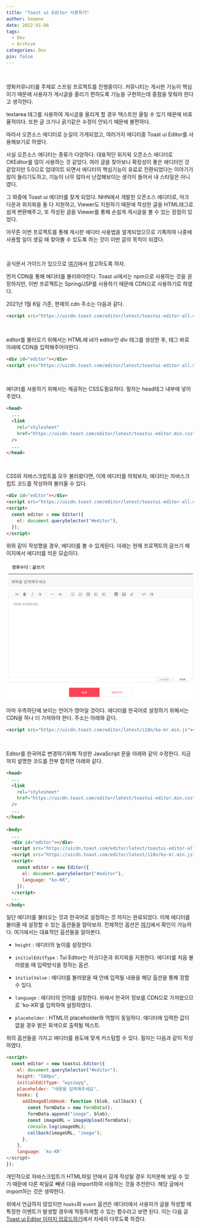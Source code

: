 ```yaml
---
title: "Toast ui Editor 사용하기"
author: heomne
date: 2022-01-06
tags: 
  - Dev
  - Archive
categories: Dev
pin: false
---
```


<br>

영화커뮤니티를 주제로 스프링 프로젝트를 진행중이다. 커뮤니티는 게시판 기능이 핵심이기 때문에 사용자가 게시글을 올리기 편하도록 기능을 구현하는데 중점을 맞춰야 한다고 생각한다.

textarea 태그를 사용하여 게시글을 올리게 할 경우 텍스트만 올릴 수 있기 때문에 비효율적이다. 또한 글 크기나 굵기같은 수정이 안되기 때문에 불편하다.

따라서 오픈소스 에디터로 눈길이 가게되었고, 여러가지 에디터중 Toast ui Editor를 사용해보기로 하였다.

사실 오픈소스 에디터는 종류가 다양하다. 대표적인 위지윅 오픈소스 에디터로 CKEditor를 많이 사용하는 것 같았다. 여러 글을 찾아보니 확장성이 좋은 에디터인 것 같았지만 5.0으로 업데이트 되면서 에디터의 핵심기능이 유료로 전환되었다는 이야기가 많이 들리기도하고, 기능이 너무 많아서 난잡해보이는 생각이 들어서 내 스타일은 아니였다.

그 와중에 Toast ui 에디터를 찾게 되었다. NHN에서 개발한 오픈소스 에디터로, 마크다운과 위지윅을 둘 다 지원하고, Viewer도 지원하기 때문에 작성한 글을 HTML태그로 쉽게 변환해주고, 또 작성된 글을 Viewer를 통해 손쉽게 게시글을 볼 수 있는 장점이 있었다.

아무튼 이번 프로젝트를 통해 게시판 에디터 사용법을 알게되었으므로 기록하여 나중에 사용할 일이 생길 때 찾아볼 수 있도록 하는 것이 이번 글의 목적이 되겠다.

<br>

공식문서 가이드가 있으므로 [여기](https://github.com/nhn/tui.editor/blob/master/docs/ko/getting-started.md)에서 참고하도록 하자.

먼저 CDN을 통해 에디터를 불러와야한다. Toast ui에서는 npm으로 사용하는 것을 권장하지만, 이번 프로젝트는 Spring/JSP를 사용하기 때문에 CDN으로 사용하기로 하였다.

2021년 1월 6일 기준, 현재의 cdn 주소는 다음과 같다.

```html
<script src="https://uicdn.toast.com/editor/latest/toastui-editor-all.min.js"></script>
```

<br>

editor를 불러오기 위해서는 HTML에 id가 editor인 div 태그를 생성한 후, 태그 바로 아래에 CDN을 입력해주어야한다.

```html
<div id="editor"></div>
<script src="https://uicdn.toast.com/editor/latest/toastui-editor-all.min.js"></script>
```

<br>

에디터를 사용하기 위해서는 제공하는 CSS도필요하다. 필자는 head태그 내부에 넣어주었다.

```html
<head>
  ...
  <link
    rel="stylesheet"
    href="https://uicdn.toast.com/editor/latest/toastui-editor.min.css"
  />
  ...
</head>
```

<br>

CSS와 자바스크립트를 모두 불러왔다면, 이제 에디터를 띄워보자, 에디터는 자바스크립트 코드를 작성하여 불러올 수 있다.

```html
<div id="editor"></div>
<script src="https://uicdn.toast.com/editor/latest/toastui-editor-all.min.js"></script>
<script>
  const editor = new Editor({
    el: document.querySelector("#editor"),
  });
</script>
```

위와 같이 작성했을 경우, 에디터를 볼 수 있게된다. 아래는 현재 프로젝트의 글쓰기 페이지에서 에디터를 띄운 모습이다.

![](/assets/post_img/Tui_Editor/2022-01-08-22-53-52.png)

아마 우측하단에 보이는 언어가 영어일 것이다. 에디터를 한국어로 설정하기 위해서는 CDN을 하나 더 가져와야 한다. 주소는 아래와 같다.

```html
<script src="https://uicdn.toast.com/editor/latest/i18n/ko-kr.min.js"></script>
```

<br>

Editor를 한국어로 변경하기위해 작성한 JavaScript 문을 아래와 같이 수정한다. 지금까지 설명한 코드를 전부 합치면 아래와 같다.

```html
<head>
  ...
  <link
    rel="stylesheet"
    href="https://uicdn.toast.com/editor/latest/toastui-editor.min.css"
  />
  ...
</head>

<body>
  ...
  <div id="editor"></div>
  <script src="https://uicdn.toast.com/editor/latest/toastui-editor-all.min.js"></script>
  <script src="https://uicdn.toast.com/editor/latest/i18n/ko-kr.min.js"></script>
  <script>
    const editor = new Editor({
      el: document.querySelector("#editor"),
      language: "ko-KR",
    });
  </script>
  ...
</body>
```

일단 에디터를 불러오는 것과 한국어로 설정하는 것 까지는 완료되었다. 이제 에디터를 불러올 때 설정할 수 있는 옵션들을 알아보자.
전체적인 옵션은 [여기](https://nhn.github.io/tui.editor/latest/ToastUIEditorCore)에서 확인이 가능하다. 여기에서는 대표적인 옵션들을 알아본다.

- `height` : 에디터의 높이를 설정한다.

- `initialEditType` : Tui Editor는 마크다운과 위지윅을 지원한다. 에디터를 처음 불러왔을 때 입력방식을 정하는 옵션.

- `initialValue` : 에디터를 불러왔을 때 안에 입력될 내용을 해당 옵션을 통해 정할 수 있다.

- `language` : 에디터의 언어를 설정한다. 위에서 한국어 정보를 CDN으로 가져왔으므로 'ko-KR'를 입력하여 설정하였다.

- `placeholder` : HTML의 placeholder와 역할이 동일하다. 에디터에 입력한 값이 없을 경우 밝은 회색으로 출력될 텍스트.

위의 옵션들을 가지고 에디터를 용도에 맞게 커스텀할 수 있다. 필자는 다음과 같이 작성하였다.

```html
<script>
  const editor = new toastui.Editor({
    el: document.querySelector("#editor"),
    height: "500px",
    initialEditType: "wysiwyg",
    placeholder: "내용을 입력해주세요",
    hooks: {
      addImageBlobHook: function (blob, callback) {
        const formData = new FormData();
        formData.append("image", blob);
        const imageURL = imageUpload(formData);
        console.log(imageURL);
        callback(imageURL, "image");
      },
    },
    language: 'ko-KR'
</script>
});
```

개인적으로 자바스크립트가 HTML파일 안에서 길게 작성될 경우 지저분해 보일 수 있기 때문에 다른 파일로 빼낸 다음 import하여 사용하는 것을 추천한다. 해당 글에서 import하는 것은 생략한다.

위에서 언급하지 않았지만 `hooks`와 `event` 옵션은 에디터에서 사용자가 글을 작성할 때 특정한 이벤트가 발생할 경우에 작동하게할 수 있는 함수라고 보면 된다. 이는 다음 글 [Toast ui Editor 이미지 업로드하기](https://heomne.github.io/posts/toast_ui_2)에서 자세히 다루도록 하겠다.
